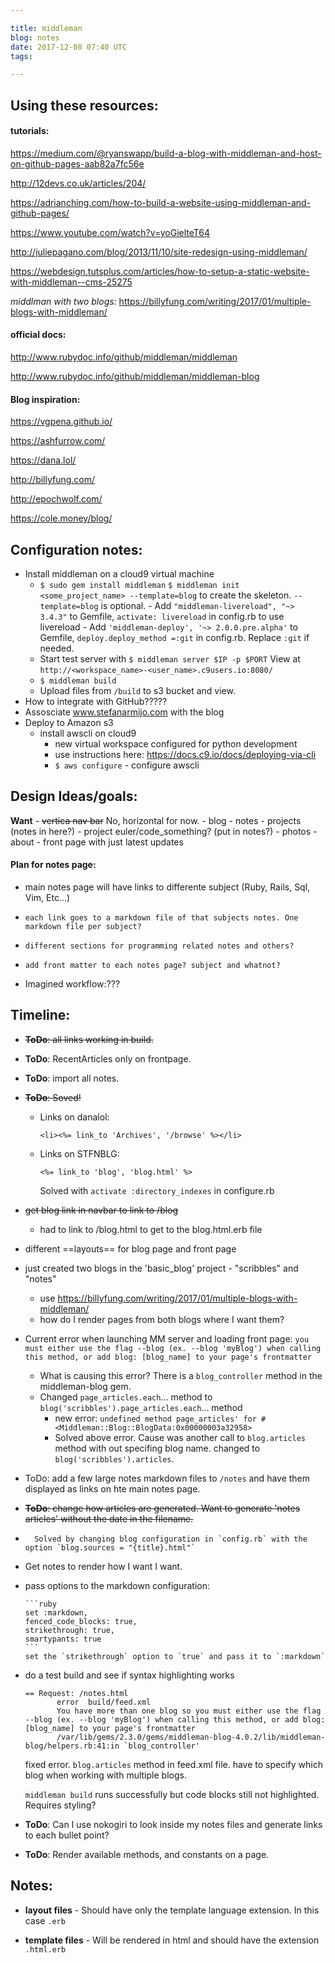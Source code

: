 ```yaml
---

title: middleman
blog: notes
date: 2017-12-08 07:40 UTC
tags: 

---
```


Using these resources:
----------------------

#### tutorials:
<https://medium.com/@ryanswapp/build-a-blog-with-middleman-and-host-on-github-pages-aab82a7fc56e>

<http://12devs.co.uk/articles/204/>

<https://adrianching.com/how-to-build-a-website-using-middleman-and-github-pages/>

<https://www.youtube.com/watch?v=yoGielteT64>

<http://juliepagano.com/blog/2013/11/10/site-redesign-using-middleman/>

<https://webdesign.tutsplus.com/articles/how-to-setup-a-static-website-with-middleman--cms-25275>

*middlman with two blogs:*
<https://billyfung.com/writing/2017/01/multiple-blogs-with-middleman/>

#### official docs:
<http://www.rubydoc.info/github/middleman/middleman>

<http://www.rubydoc.info/github/middleman/middleman-blog>



#### Blog inspiration:
<https://vgpena.github.io/>

<https://ashfurrow.com/>

<https://dana.lol/>

<http://billyfung.com/>

<http://epochwolf.com/>

<https://cole.money/blog/>


Configuration notes:
--------------------

* Install middleman on a cloud9 virtual machine
    * `$ sudo gem install middleman`
      `$ middleman init <some_project_name> --template=blog` to create the skeleton. `--template=blog` is optional.
            - Add `"middleman-livereload", "~> 3.4.3"` to Gemfile, `activate: livereload` in config.rb to use livereload
            - Add `'middleman-deploy', '~> 2.0.0.pre.alpha'` to Gemfile, `deploy.deploy_method =:git` in config.rb. Replace `:git` if needed.
    * Start test server with `$ middleman server $IP -p $PORT`
      View at `http://<workspace_name>-<user_name>.c9users.io:8080/`
    * `$ middleman build`
    * Upload files from `/build` to s3 bucket and view.
* How to integrate with GitHub?????
* Assosciate www.stefanarmijo.com with the blog
* Deploy to Amazon s3
    * install awscli on cloud9
        * new virtual workspace configured for python development
        * use instructions here: <https://docs.c9.io/docs/deploying-via-cli>
        * `$ aws configure` - configure awscli

Design Ideas/goals:
-------------------

**Want**
    - ~~vertica nav bar~~ No, horizontal for now.
        - blog
        - notes
        - projects (notes in here?)
        - project euler/code_something? (put in notes?)
        - photos
        - about
    - front page with just latest updates

#### Plan for notes page:
* main notes page will have links to differente subject (Ruby, Rails, Sql, Vim, Etc...)
*     each link goes to a markdown file of that subjects notes. One markdown file per subject?
*     different sections for programming related notes and others?
*     add front matter to each notes page? subject and whatnot?


* Imagined workflow:???

Timeline:
---------
* ~~**ToDo**: all links working in build.~~
* **ToDo**: RecentArticles only on frontpage.
* **ToDo**: import all notes.
* ~~**ToDo**: Soved!~~
    * Links on danalol: 

        ```
        <li><%= link_to 'Archives', '/browse' %></li>
        ```
    * Links on STFNBLG:
       
        ```
        <%= link_to 'blog', 'blog.html' %>
        ```
      Solved with `activate :directory_indexes` in configure.rb

* ~~get blog link in navbar to link to /blog~~
     * had to link to /blog.html to get to the blog.html.erb file
* different ==layouts== for blog page and front page
* just created two blogs in the 'basic_blog' project - "scribbles" and "notes"
    * use <https://billyfung.com/writing/2017/01/multiple-blogs-with-middleman/>
    * how do I render pages from both blogs where I want them?
* Current error when launching MM server and loading front page: `you must either use the flag --blog (ex. --blog 'myBlog') when calling this method, or add blog: [blog_name] to your page's frontmatter`
    * What is causing this error? There is a `blog_controller` method in the middleman-blog gem.
    * Changed `page_articles.each`... method to `blog('scribbles').page_articles.each`... method
         * new error: `undefined method page_articles' for #<Middleman::Blog::BlogData:0x00000003a32958>`
         * Solved above error. Cause was another call to `blog.articles` method with out specifing blog name. changed to `blog('scribbles').articles`.
*    ToDo: add a few large notes markdown files to `/notes` and have them displayed as links on hte main notes page.
*   ~~**ToDo**: change how articles are generated. Want to generate 'notes articles' without the date in the filename.~~
*       Solved by changing blog configuration in `config.rb` with the option `blog.sources = "{title}.html"`
* Get notes to render how I want I want.
* pass options to the markdown configuration:
 
      ```ruby
      set :markdown,
      fenced_code_blocks: true,
      strikethrough: true,
      smartypants: true
      ```
      set the `strikethrough` option to `true` and pass it to `:markdown`

* do a test build and see  if syntax highlighting works

    ```
    == Request: /notes.html
           error  build/feed.xml
           You have more than one blog so you must either use the flag --blog (ex. --blog 'myBlog') when calling this method, or add blog: [blog_name] to your page's frontmatter
           /var/lib/gems/2.3.0/gems/middleman-blog-4.0.2/lib/middleman-blog/helpers.rb:41:in `blog_controller'
    ````
    fixed error. `blog.articles` method in feed.xml file. have to specify which blog when working with multiple blogs.

    `middleman build` runs successfully but code blocks still not highlighted. Requires styling?

* **ToDo**: Can I use nokogiri to look inside my notes files and generate links to each bullet point?
* **ToDo**: Render available methods, and constants on a page.

Notes:
------

* **layout files** - Should have only the template language extension. In this case `.erb`
 
* **template files** - Will be rendered in html and should have the extension `.html.erb` 
